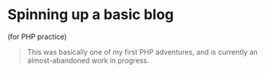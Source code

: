 # Spinning up a basic blog


(for PHP practice)


> This was basically one of my first PHP adventures, and is currently an almost-abandoned work in progress.